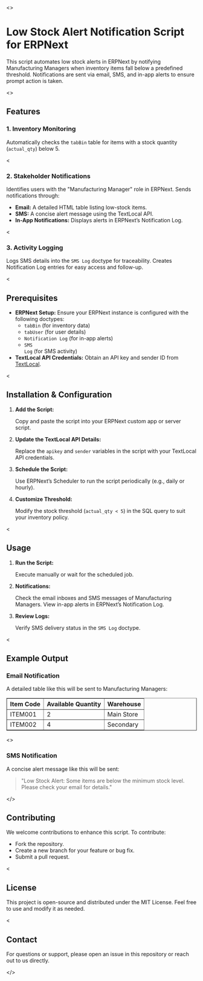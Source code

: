 <>
    <h1>Low Stock Alert Notification Script for ERPNext</h1>
    <p>
        This script automates low stock alerts in ERPNext by notifying Manufacturing Managers 
        when inventory items fall below a predefined threshold. Notifications are sent via email, 
        SMS, and in-app alerts to ensure prompt action is taken.
    </p>
  <>
    <h2>Features</h2>
    <h3>1. Inventory Monitoring</h3>
    <p>Automatically checks the <code>tabBin</code> table for items with a stock quantity (<code>actual_qty</code>) below 5.</p>
<
    <h3>2. Stakeholder Notifications</h3>
    <p>Identifies users with the "Manufacturing Manager" role in ERPNext. Sends notifications through:</p>
    <ul>
        <li><strong>Email:</strong> A detailed HTML table listing low-stock items.</li>
        <li><strong>SMS:</strong> A concise alert message using the TextLocal API.</li>
        <li><strong>In-App Notifications:</strong> Displays alerts in ERPNext’s Notification Log.</li>
    </ul>
<
    <h3>3. Activity Logging</h3>
    <p>
        Logs SMS details into the <code>SMS Log</code> doctype for traceability.
        Creates Notification Log entries for easy access and follow-up.
    </p>
<
    <h2>Prerequisites</h2>
    <ul>
        <li><strong>ERPNext Setup:</strong> Ensure your ERPNext instance is configured with the following doctypes:
            <ul>
                <li><code>tabBin</code> (for inventory data)</li>
                <li><code>tabUser</code> (for user details)</li>
                <li><code>Notification Log</code> (for in-app alerts)</li>
                <li><code>SMS Log</code> (for SMS activity)</li>
            </ul>
        </li>
        <li><strong>TextLocal API Credentials:</strong> Obtain an API key and sender ID from <a href="https://www.textlocal.com/">TextLocal</a>.</li>
    </ul>
<
    <h2>Installation & Configuration</h2>
    <ol>
        <li><strong>Add the Script:</strong>
            <p>Copy and paste the script into your ERPNext custom app or server script.</p>
        </li>
        <li><strong>Update the TextLocal API Details:</strong>
            <p>Replace the <code>apikey</code> and <code>sender</code> variables in the script with your TextLocal API credentials.</p>
        </li>
        <li><strong>Schedule the Script:</strong>
            <p>Use ERPNext’s Scheduler to run the script periodically (e.g., daily or hourly).</p>
        </li>
        <li><strong>Customize Threshold:</strong>
            <p>Modify the stock threshold (<code>actual_qty &lt; 5</code>) in the SQL query to suit your inventory policy.</p>
        </li>
    </ol>
<
    <h2>Usage</h2>
    <ol>
        <li><strong>Run the Script:</strong>
            <p>Execute manually or wait for the scheduled job.</p>
        </li>
        <li><strong>Notifications:</strong>
            <p>Check the email inboxes and SMS messages of Manufacturing Managers. View in-app alerts in ERPNext’s Notification Log.</p>
        </li>
        <li><strong>Review Logs:</strong>
            <p>Verify SMS delivery status in the <code>SMS Log</code> doctype.</p>
        </li>
    </ol>
<
    <h2>Example Output</h2>
    <h3>Email Notification</h3>
    <p>A detailed table like this will be sent to Manufacturing Managers:</p>
    <table border="1" cellpadding="5" cellspacing="0" style="border-collapse: collapse; width: 100%;">
        <thead>
            <tr>
                <th>Item Code</th>
                <th>Available Quantity</th>
                <th>Warehouse</th>
            </tr>
        </thead>
        <tbody>
            <tr>
                <td>ITEM001</td>
                <td>2</td>
                <td>Main Store</td>
            </tr>
            <tr>
                <td>ITEM002</td>
                <td>4</td>
                <td>Secondary</td>
            </tr>
        </tbody>
    </table>
<>
    <h3>SMS Notification</h3>
    <p>A concise alert message like this will be sent:</p>
    <blockquote>
        "Low Stock Alert: Some items are below the minimum stock level. Please check your email for details."
    </blockquote>
</>
    <h2>Contributing</h2>
    <p>
        We welcome contributions to enhance this script. To contribute:
    </p>
    <ul>
        <li>Fork the repository.</li>
        <li>Create a new branch for your feature or bug fix.</li>
        <li>Submit a pull request.</li>
    </ul>
<
    <h2>License</h2>
    <p>This project is open-source and distributed under the MIT License. Feel free to use and modify it as needed.</p>
<
    <h2>Contact</h2>
    <p>
        For questions or support, please open an issue in this repository or reach out to us directly.
    </p>
</>
